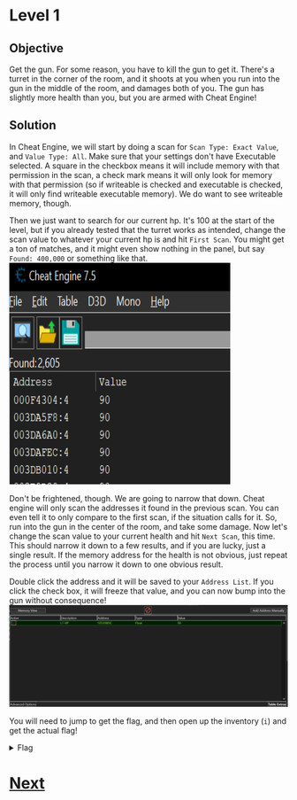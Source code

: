 # Level 1

## Objective
Get the gun. For some reason, you have to kill the gun to get it. There's a turret in the corner of the room, and it shoots 
at you when you run into the gun in the middle of the room, and damages both of you. The gun has slightly more health than 
you, but you are armed with Cheat Engine!

## Solution
In Cheat Engine, we will start by doing a scan for `Scan Type: Exact Value`, and `Value Type: All`. Make sure that your 
settings don't have Executable selected. A square in the checkbox means it will include memory with that permission in the 
scan, a check mark means it will only look for memory with that permission (so if writeable is checked and executable is 
checked, it will only find writeable executable memory). We do want to see writeable memory, though. 

Then we just want to search for our current hp. It's 100 at the start of the level, but if you already tested that the turret
works as intended, change the scan value to whatever your current hp is and hit `First Scan`. You might get a ton of matches, 
and it might even show nothing in the panel, but say `Found: 400,000` or something like that.
<br/>
<img alt="Level 1 CE" height="400" src="img/L1 CE Scan.png" title="CE Scan" width="400"/>
<br/>

Don't be frightened, though. We are going to narrow that down. Cheat engine will only scan the addresses it found in the 
previous scan. You can even tell it to only compare to the first scan, if the situation calls for it. So, run into the gun
in the center of the room, and take some damage. Now let's change the scan value to your current health and hit `Next Scan`,
this time. This should narrow it down to a few results, and if you are lucky, just a single result. If the memory address
for the health is not obvious, just repeat the process until you narrow it down to one obvious result.

Double click the address and it will be saved to your `Address List`. If you click the check box, it will freeze that value,
and you can now bump into the gun without consequence!
<br/>
<img alt="Level 1 CE" src="img/L1 Address List.png" title="Address List" />
<br/>

You will need to jump to get the flag, and then open up the inventory (`i`) and get the actual flag!

<details>
<summary>Flag</summary>
GHCTF{this_is_the_first_flag_woot}  
<br/>
<img alt="Level 0 solution" height="400" src="img/L1.png" title="Flag" width="400"/>
</details>

# [Next](L2.md)

